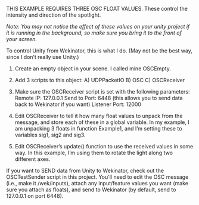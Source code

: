 THIS EXAMPLE REQUIRES THREE OSC FLOAT VALUES. These control the intensity and direction of the spotlight.

*Note: You may not notice the effect of these values on your unity project if it is running in the background, so make sure you bring it to the front of your screen.*

To control Unity from Wekinator, this is what I do. (May not be the best way, since I don’t really use Unity.)

1) Create an empty object in your scene. I called mine OSCEmpty.

2) Add 3 scripts to this object:
	A) UDPPacketIO
	B) OSC
	C) OSCReceiver

3) Make sure the OSCReceiver script is set with the following parameters:
	Remote IP: 127.0.0.1
	Send to Port: 6448 (this allows you to send data back to Wekinator if you want)
	Listener Port: 12000

4) Edit OSCReceiver to tell it how many float values to unpack from the message, and store each of these in a global variable. In my example, I am unpacking 3 floats in function Example1, and I’m setting these to variables sig1, sig2 and sig3.

5) Edit OSCReceiver’s update() function to use the received values in some way. In this example, I’m using them to rotate the light along two different axes.


If you want to SEND data from Unity to Wekinator, check out the OSCTestSender script in this project. You'll need to edit the OSC message (i.e., make it /wek/inputs), attach any input/feature values you want (make sure you attach as floats), and send to Wekinator (by default, send to 127.0.0.1 on port 6448).
